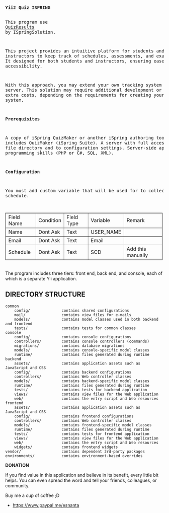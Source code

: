 <div>
<pre>
<strong>Yii2 Quiz ISPRING</strong>

This program use <a href="https://github.com/ispringsolutions/QuizResults">QuizResults</a> by ISpringSolution.

This project provides an intuitive platform for students and instructors to keep track of schedules,
assessments, and exam results. It designed for both students and instructors, ensuring ease of use and 
accessibility.

With this approach, you may extend your own tracking system on your server.
This solution may require additional development or may incur extra costs,
depending on the requirements for creating your custom system.

<strong>Prerequisites</strong>

A copy of iSpring QuizMaker or another iSpring authoring tool that includes QuizMaker (iSpring Suite).
A server with full access to the file directory and to configuration settings.
Server-side application programming skills (PHP or C#, SQL, XML).

<strong>Configuration</strong>

You must add custom variable that will be used for to collect data schedule.

</pre>

<table border="1" cellpadding="1" cellspacing="1" style="width:500px;">
	<tbody>
		<tr>
			<td>Field Name</td>
			<td>Condition</td>
			<td>Field Type</td>
			<td>Variable</td>
			<td>Remark</td>
		</tr>
		<tr>
			<td>Name</td>
			<td>Dont Ask</td>
			<td>Text</td>
			<td>USER_NAME</td>
			<td>&nbsp;</td>
		</tr>
		<tr>
			<td>Email</td>
			<td>Dont Ask</td>
			<td>Text</td>
			<td>Email</td>
			<td>&nbsp;</td>
		</tr>
		<tr>
			<td>Schedule</td>
			<td>Dont Ask</td>
			<td>Text</td>
			<td>SCD</td>
			<td>Add this manually</td>
		</tr>
	</tbody>
</table>
</div>

<div>&nbsp;</div>

<div>The program includes three tiers: front end, back end, and console, each of which is a separate Yii application.</div>

DIRECTORY STRUCTURE
-------------------

```
common
    config/              contains shared configurations
    mail/                contains view files for e-mails
    models/              contains model classes used in both backend and frontend
    tests/               contains tests for common classes    
console
    config/              contains console configurations
    controllers/         contains console controllers (commands)
    migrations/          contains database migrations
    models/              contains console-specific model classes
    runtime/             contains files generated during runtime
backend
    assets/              contains application assets such as JavaScript and CSS
    config/              contains backend configurations
    controllers/         contains Web controller classes
    models/              contains backend-specific model classes
    runtime/             contains files generated during runtime
    tests/               contains tests for backend application    
    views/               contains view files for the Web application
    web/                 contains the entry script and Web resources
frontend
    assets/              contains application assets such as JavaScript and CSS
    config/              contains frontend configurations
    controllers/         contains Web controller classes
    models/              contains frontend-specific model classes
    runtime/             contains files generated during runtime
    tests/               contains tests for frontend application
    views/               contains view files for the Web application
    web/                 contains the entry script and Web resources
    widgets/             contains frontend widgets
vendor/                  contains dependent 3rd-party packages
environments/            contains environment-based overrides
```

<strong>DONATION</strong>

<p>If you find value in this application and believe in its benefit, every little bit helps. 
You can even spread the word and tell your friends, colleagues, or community.</p>

<p>Buy me a cup of coffee ;D</p>

<ul>
	<li><a href="https://www.paypal.me/esnanta">https://www.paypal.me/esnanta</a></li>
</ul>
